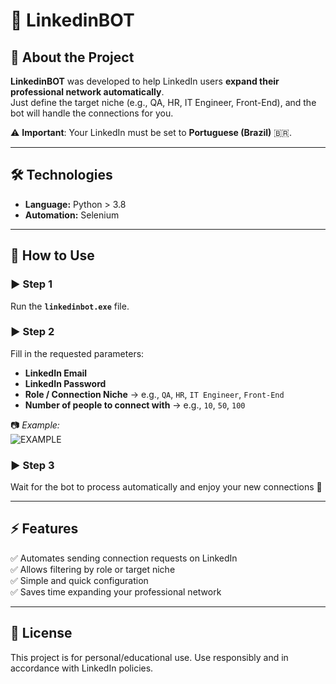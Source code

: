 # 🤖 LinkedinBOT  

## 📌 About the Project  
**LinkedinBOT** was developed to help LinkedIn users **expand their professional network automatically**.  
Just define the target niche (e.g., QA, HR, IT Engineer, Front-End), and the bot will handle the connections for you.  

⚠️ **Important**: Your LinkedIn must be set to **Portuguese (Brazil)** 🇧🇷.  

---

## 🛠️ Technologies  
- **Language:** Python  > 3.8 
- **Automation:** Selenium

---

## 🚀 How to Use  

### ▶️ Step 1  
Run the **`linkedinbot.exe`** file.  

### ▶️ Step 2  
Fill in the requested parameters:  
- **LinkedIn Email**  
- **LinkedIn Password**  
- **Role / Connection Niche** → e.g., `QA`, `HR`, `IT Engineer`, `Front-End`  
- **Number of people to connect with** → e.g., `10`, `50`, `100`  

📷 *Example:*  
![EXAMPLE](https://i.imgur.com/prirYCZ.png)  

### ▶️ Step 3  
Wait for the bot to process automatically and enjoy your new connections 🎉  

---

## ⚡ Features  
✅ Automates sending connection requests on LinkedIn  
✅ Allows filtering by role or target niche  
✅ Simple and quick configuration  
✅ Saves time expanding your professional network  

---

## 📄 License  
This project is for personal/educational use. Use responsibly and in accordance with LinkedIn policies.  

